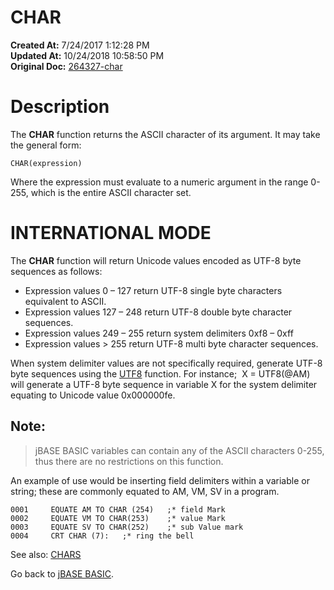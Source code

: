 # CHAR

**Created At:** 7/24/2017 1:12:28 PM  
**Updated At:** 10/24/2018 10:58:50 PM  
**Original Doc:** [264327-char](https://docs.jbase.com/36868-jbase-basic/264327-char)  


# Description

The **CHAR** function returns the ASCII character of its argument. It may take the general form:

```
CHAR(expression)
```

Where the expression must evaluate to a numeric argument in the range 0-255, which is the entire ASCII character set.

# INTERNATIONAL MODE

The **CHAR** function will return Unicode values encoded as UTF-8 byte sequences as follows:

- Expression values 0 – 127 return UTF-8 single byte characters equivalent to ASCII.
- Expression values 127 – 248 return UTF-8 double byte character sequences.
- Expression values 249 – 255 return system delimiters 0xf8 – 0xff
- Expression values &gt; 255 return UTF-8 multi byte character sequences.


When system delimiter values are not specifically required, generate UTF-8 byte sequences using the [UTF8](./../utf8) function. For instance;  X = UTF8(@AM) will generate a UTF-8 byte sequence in variable X for the system delimiter equating to Unicode value 0x000000fe.

## Note:


> jBASE BASIC variables can contain any of the ASCII characters 0-255, thus there are no restrictions on this function.


An example of use would be inserting field delimiters within a variable or string; these are commonly equated to AM, VM, SV in a program.

```
0001     EQUATE AM TO CHAR (254)   ;* field Mark
0002     EQUATE VM TO CHAR(253)    ;* value Mark
0003     EQUATE SV TO CHAR(252)    ;* sub Value mark
0004     CRT CHAR (7):   ;* ring the bell
```



See also: [CHARS](./../chars)

Go back to [jBASE BASIC](./../jbase-basic-programmers-reference-guide).
